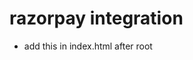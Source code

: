 # razorpay integration
- add this in index.html after root
<script src="https://checkout.razorpay.com/v1/checkout.js"></script>